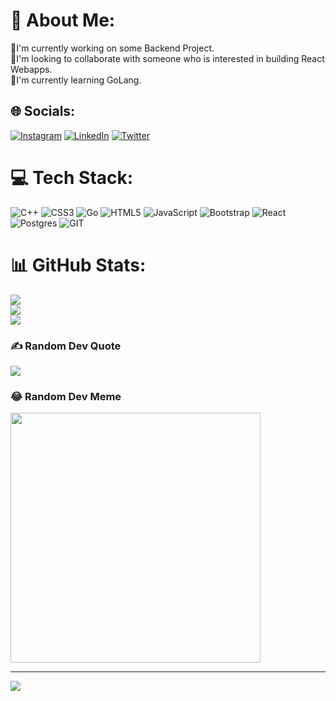 # 💫 About Me:
🔭I'm currently working on some Backend Project.<br>🤝I'm looking to collaborate with someone who is interested in building React Webapps.<br>🌱I'm currently learning GoLang.<br>


## 🌐 Socials:
[![Instagram](https://img.shields.io/badge/Instagram-%23E4405F.svg?logo=Instagram&logoColor=white)](https://instagram.com/viinay.05) [![LinkedIn](https://img.shields.io/badge/LinkedIn-%230077B5.svg?logo=linkedin&logoColor=white)](www.linkedin.com/in/vinay-bhoure-440b84216) [![Twitter](https://img.shields.io/badge/Twitter-%231DA1F2.svg?logo=Twitter&logoColor=white)](https://twitter.com/iamviinay_05) 

# 💻 Tech Stack:
![C++](https://img.shields.io/badge/c++-%2300599C.svg?style=for-the-badge&logo=c%2B%2B&logoColor=white) ![CSS3](https://img.shields.io/badge/css3-%231572B6.svg?style=for-the-badge&logo=css3&logoColor=white) ![Go](https://img.shields.io/badge/go-%2300ADD8.svg?style=for-the-badge&logo=go&logoColor=white) ![HTML5](https://img.shields.io/badge/html5-%23E34F26.svg?style=for-the-badge&logo=html5&logoColor=white) ![JavaScript](https://img.shields.io/badge/javascript-%23323330.svg?style=for-the-badge&logo=javascript&logoColor=%23F7DF1E) ![Bootstrap](https://img.shields.io/badge/bootstrap-%238511FA.svg?style=for-the-badge&logo=bootstrap&logoColor=white) ![React](https://img.shields.io/badge/react-%2320232a.svg?style=for-the-badge&logo=react&logoColor=%2361DAFB) ![Postgres](https://img.shields.io/badge/postgres-%23316192.svg?style=for-the-badge&logo=postgresql&logoColor=white) ![GIT](https://img.shields.io/badge/Git-fc6d26?style=for-the-badge&logo=git&logoColor=white)
# 📊 GitHub Stats:
![](https://github-readme-stats.vercel.app/api?username=vinayBhoure&theme=dark&hide_border=false&include_all_commits=true&count_private=true)<br/>
![](https://github-readme-streak-stats.herokuapp.com/?user=vinayBhoure&theme=dark&hide_border=false)<br/>
![](https://github-readme-stats.vercel.app/api/top-langs/?username=vinayBhoure&theme=dark&hide_border=false&include_all_commits=true&count_private=true&layout=compact)

### ✍️ Random Dev Quote
![](https://quotes-github-readme.vercel.app/api?type=horizontal&theme=radical)

### 😂 Random Dev Meme
<img src='https://randommeme-five.vercel.app/' style="height: 400px;"/>

---
[![](https://visitcount.itsvg.in/api?id=vinayBhoure&icon=0&color=1)](https://visitcount.itsvg.in)

<!-- Proudly created with GPRM ( https://gprm.itsvg.in ) -->
